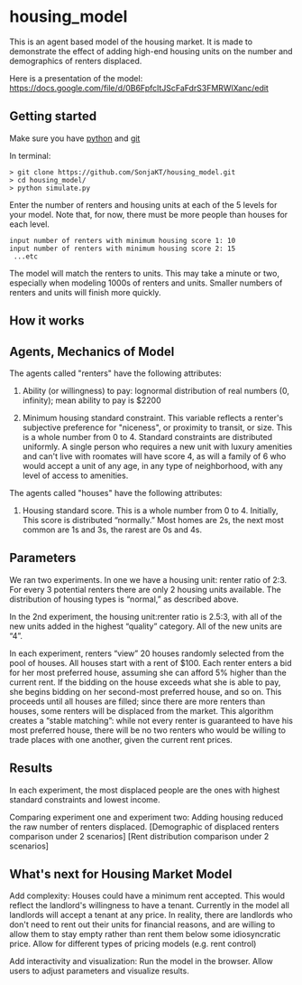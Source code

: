 # housing_model

This is an agent based model of the housing market. It is made to demonstrate the effect of adding high-end housing units on the number and demographics of renters displaced.

Here is a presentation of the model: https://docs.google.com/file/d/0B6FpfcltJScFaFdrS3FMRWlXanc/edit

## Getting started

Make sure you have [python](https://www.python.org/downloads/) and [git](https://help.github.com/articles/set-up-git/)

In terminal:

```
> git clone https://github.com/SonjaKT/housing_model.git
> cd housing_model/
> python simulate.py

```
Enter the number of renters and housing units at each of the 5 levels for your model. Note that, for now, there must be more people than houses for each level.
```
input number of renters with minimum housing score 1: 10
input number of renters with minimum housing score 2: 15
 ...etc
```
The model will match the renters to units. This may take a minute or two, especially when modeling 1000s of renters and units. Smaller numbers of renters and units will finish more quickly.


## How it works

## Agents, Mechanics of Model

The agents called "renters" have the following attributes:
 1. Ability (or willingness) to pay: lognormal distribution of real numbers (0, infinity); mean ability to pay is $2200

 2. Minimum housing standard constraint.
This variable reflects a renter's subjective preference for "niceness", or proximity to transit, or size. This is a whole number from 0 to 4. Standard constraints are distributed uniformly.
A single person who requires a new unit with luxury amenities and can't live with roomates will have score 4, as will a family of 6 who would accept a unit of any age, in any type of neighborhood, with any level of access to amenities.

The agents called "houses" have the following attributes:
1. Housing standard score.
This is a whole number from 0 to 4. 
Initially, This score is distributed “normally.” Most homes are 2s, the next most common are 1s and 3s, the rarest are 0s and 4s.

## Parameters

We ran two experiments.
In one we have a housing unit: renter ratio of 2:3. For every 3 potential renters there are only 2 housing units available. The distribution of housing types is “normal,” as described above. 

In the 2nd experiment, the housing unit:renter ratio is 2.5:3, with all of the new units added in the highest “quality” category. All of the new units are “4”.

In each experiment, renters “view” 20 houses randomly selected from the pool of houses. All houses start with a rent of $100. Each renter enters a bid for her most preferred house, assuming she can afford 5% higher than the current rent. If the bidding on the house exceeds what she is able to pay, she begins bidding on her second-most preferred house, and so on. This proceeds until all houses are filled; since there are more renters than houses, some renters will be displaced from the market. This algorithm creates a “stable matching”: while not every renter is guaranteed to have his most preferred house, there will be no two renters who would be willing to trade places with one another, given the current rent prices.
 
## Results
In each experiment, the most displaced people are the ones with highest standard constraints and lowest income. 

Comparing experiment one and experiment two:
Adding housing reduced the raw number of renters displaced. 
[Demographic of displaced renters comparison under 2 scenarios]
[Rent distribution comparison under 2 scenarios]

## What's next for Housing Market Model
Add complexity:
Houses could have a minimum rent accepted. This would reflect the landlord's willingness to have a tenant. Currently in the model all landlords will accept a tenant at any price. In reality, there are landlords who don't need to rent out their units for financial reasons, and are willing to allow them to stay empty rather than rent them below some idiosyncratic price.
Allow for different types of pricing models (e.g. rent control)

Add interactivity and visualization:
Run the model in the browser. Allow users to adjust parameters and visualize results.
